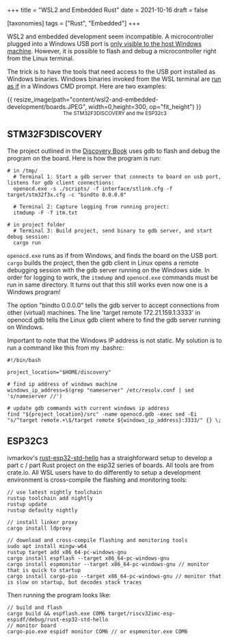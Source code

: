 +++
title = "WSL2 and Embedded Rust"
date = 2021-10-16
draft = false

[taxonomies]
tags = ["Rust", "Embedded"]
+++

WSL2 and embedded development seem incompatible. A microcontroller plugged into a Windows USB port is [only visible to the host Windows machine](https://github.com/microsoft/WSL/issues/5158). However, it is possible to flash and debug a microcontroller right from the Linux terminal.

The trick is to have the tools that need access to the USB port installed as Windows binaries. Windows binaries invoked from the WSL terminal are [run as if](https://docs.microsoft.com/en-us/windows/wsl/filesystems#run-windows-tools-from-linux) in a Windows CMD prompt. Here are two examples:

{{ resize_image(path="content/wsl2-and-embedded-development/boards.JPEG", width=0,height=300, op="fit_height") }}
<small style="display: flex; justify-content: center;">
The STM32F3DISCOVERY and the ESP32c3
</small>

## STM32F3DISCOVERY

The project outlined in the [Discovery Book](https://docs.rust-embedded.org/discovery/) uses gdb to flash and debug the program on the board. Here is how the program is run:

```
# in /tmp/
  # Terminal 1: Start a gdb server that connects to board on usb port, listens for gdb client connections:
  openocd.exe -s ./scripts/ -f interface/stlink.cfg -f target/stm32f3x.cfg -c "bindto 0.0.0.0"

  # Terminal 2: Capture logging from running project:
  itmdump -F -f itm.txt

# in project folder
  # Terminal 3: Build project, send binary to gdb server, and start debug session:
  cargo run

```
`openocd.exe` runs as if from Windows, and finds the board on the USB port. `cargo` builds the project, then the gdb client in Linux opens a remote debugging session with the gdb server running on the Windows side. In order for logging to work, the `itmdump` and `openocd.exe` commands must be run in same directory. It turns out that this still works even now one is a Windows program!

The option "bindto 0.0.0.0" tells the gdb server to accept connections from other (virtual) machines. The line 'target remote 172.21.159.1:3333' in openocd.gdb tells the Linux gdb client where to find the gdb server running on Windows.

Important to note that the Windows IP address is not static. My solution is to run a command like this from my .bashrc:

```
#!/bin/bash

project_location="$HOME/discovery"

# find ip address of windows machine
windows_ip_address=$(grep "nameserver" /etc/resolv.conf | sed 's/nameserver //')

# update gdb commands with current windows ip address
find "${project_location}/src" -name openocd.gdb -exec sed -Ei "s/^target remote.+\$/target remote ${windows_ip_address}:3333/" {} \;
```

## ESP32C3

ivmarkov's [rust-esp32-std-hello](https://github.com/ivmarkov/rust-esp32-std-hello) has a straighforward setup to develop a part c / part Rust project on the esp32 series of boards. All tools are from crate.io. All WSL users have to do differently to setup a development environment is cross-compile the flashing and monitoring tools:

```
// use latest nightly toolchain
rustup toolchain add nightly
rustup update
rustup defaulty nightly

// install linker proxy 
cargo install ldproxy

// download and cross-compile flashing and monitoring tools
sudo apt install mingw-w64
rustup target add x86_64-pc-windows-gnu
cargo install espflash --target x86_64-pc-windows-gnu
cargo install espmonitor --target x86_64-pc-windows-gnu // monitor that is quick to startup
cargo install cargo-pio --target x86_64-pc-windows-gnu // monitor that is slow on startup, but decodes stack traces
```

Then running the program looks like:

```
// build and flash
cargo build && espflash.exe COM6 target/riscv32imc-esp-espidf/debug/rust-esp32-std-hello
// monitor board
cargo-pio.exe espidf monitor COM6 // or espmonitor.exe COM6
```

